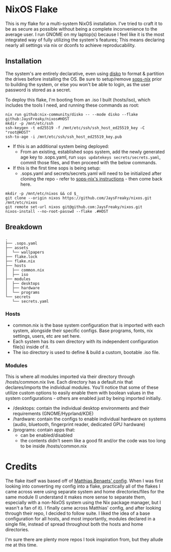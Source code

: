 # NixOS Flake
This is my flake for a multi-system NixOS installation. I've tried to craft it to be as secure as possible without being a complete inconvenience to the average user. I run GNOME on my laptop(s) because I feel like it is the most integrated way of fully utilizing the system's features; This means declaring nearly all settings via nix or dconfs to achieve reproducability.

## Installation
The system's are entirely declarative, even using [disko](https://github.com/nix-community/disko) to format & partition the drives before installing the OS. Be sure to setup/remove [sops-nix](https://github.com/Mic92/sops-nix) prior to building the system, or else you won't be able to login, as the user password is stored as a secret.

To deploy this flake, I'm booting from an .iso I built (hosts/iso), which includes the tools I need, and running these commands as root:

```
nix run github:nix-community/disko -- --mode disko --flake github:JaysFreaky/nixos#HOST
mkdir -p /mnt/etc/ssh
ssh-keygen -t ed25519 -f /mnt/etc/ssh/ssh_host_ed25519_key -C "root@HOST"
ssh-to-age -i /mnt/etc/ssh/ssh_host_ed25519_key.pub
```

* If this is an additional system being deployed:
    * From an existing, established sops system, add the newly generated age key to .sops.yaml, run `sops updatekeys secrets/secrets.yaml`, commit those files, and then proceed with the below commands.
* If this is the first time sops is being setup:
    * .sops.yaml and secrets/secrets.yaml will need to be initialized after cloning the repo - refer to [sops-nix's instructions](https://github.com/Mic92/sops-nix?tab=readme-ov-file#usage-example) - then come back here.

```
mkdir -p /mnt/etc/nixos && cd $_
git clone --origin nixos https://github.com/JaysFreaky/nixos.git /mnt/etc/nixos
git remote set-url nixos git@github.com:JaysFreaky/nixos.git
nixos-install --no-root-passwd --flake .#HOST
```

## Breakdown
```
.
├── .sops.yaml
├── assets
│  └── wallpapers
├── flake.lock
├── flake.nix
├── hosts
│  ├── common.nix
│  ├── iso
├── modules
│  ├── desktops
│  ├── hardware
│  └── programs
└── secrets
   └── secrets.yaml
```

### Hosts
* common.nix is the base system configuration that is imported with each system, alongside their specific configs. Base programs, fonts, nix settings, users, etc are set here.
* Each system has its own directory with its independent configuration file(s) inside of it.
* The iso directory is used to define & build a custom, bootable .iso file.

### Modules
This is where all modules imported via their directory through /hosts/common.nix live. Each directory has a default.nix that declares/imports the individual modules. You'll notice that some of these utilize custom options to easily enable them with boolean values in the system configurations - others are enabled just by being imported initially.

* /desktops: contain the individual desktop environments and their requirements (GNOME/Hyprland/KDE)
* /hardware: contain the configs to enable individual hardware on systems (audio, bluetooth, fingerprint reader, dedicated GPU hardware)
* /programs: contain apps that:
    * can be enabled/disabled
    * the contents didn't seem like a good fit and/or the code was too long to be inside /hosts/common.nix

# Credits
The flake itself was based off of [Matthias Benaets' config](https://github.com/MatthiasBenaets/nixos-config). When I was first looking into converting my config into a flake, practically all of the flakes I came across were using separate system and home directories/files for the same module (I understand it makes more sense to separate them, especially with a non-NixOS system using the Nix package manager, but I wasn't a fan of it). I finally came across Matthias' config, and after looking through their repo, I decided to follow suite. I liked the idea of a base configuration for all hosts, and most importantly, modules declared in a single file, instead of spread throughout both the hosts and home directories.

I'm sure there are plenty more repos I took inspiration from, but they allude me at this time.
